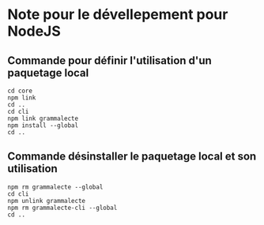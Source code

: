 # Note pour le dévellepement pour NodeJS

## Commande pour définir l'utilisation d'un paquetage local

```
cd core
npm link
cd ..
cd cli
npm link grammalecte
npm install --global
cd ..
```

## Commande désinstaller le paquetage local et son utilisation

```
npm rm grammalecte --global
cd cli
npm unlink grammalecte
npm rm grammalecte-cli --global
cd ..
```